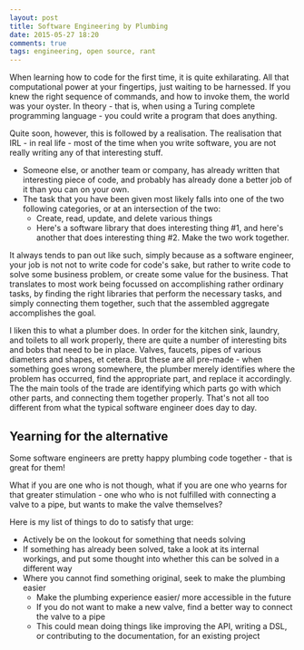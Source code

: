 ```yaml
---
layout: post
title: Software Engineering by Plumbing
date: 2015-05-27 18:20
comments: true
tags: engineering, open source, rant
---
```


When learning how to code for the first time,
it is quite exhilarating.
All that computational power at your fingertips,
just waiting to be harnessed.
If you knew the right sequence of commands,
and how to invoke them, the world was your oyster.
In theory - that is, when using a Turing complete programming language -
you could write a program that does anything.

Quite soon, however, this is followed by a realisation.
The realisation that IRL - in real life -
most of the time when you write software,
you are not really writing any of that interesting stuff.

- Someone else, or another team or company,
has already written that interesting piece of code,
and probably has already done a better job of it than you can on your own.
- The task that you have been given most likely falls into one of the
  two following categories, or at an intersection of the two:
  - Create, read, update, and delete various things
  - Here's a software library that does interesting thing #1,
    and here's another that does interesting thing #2.
    Make the two work together.

It always tends to pan out like such,
simply because as a software engineer,
your job is not not to write code for code's sake,
but rather to write code to solve some business problem,
or create some value for the business.
That translates to most work being focussed on accomplishing
rather ordinary tasks,
by finding the right libraries that perform the necessary tasks,
and simply connecting them together,
such that the assembled aggregate accomplishes the goal.

I liken this to what a plumber does.
In order for the kitchen sink, laundry, and toilets to all work properly,
there are quite a number of interesting bits and bobs that need to be in place.
Valves, faucets, pipes of various diameters and shapes, et cetera.
But these are all pre-made -
when something goes wrong somewhere,
the plumber merely identifies where the problem has occurred,
find the appropriate part,
and replace it accordingly.
The the main tools of the trade are
identifying which parts go with which other parts,
and connecting them together properly.
That's not all too different from what the typical software engineer does day to day.

## Yearning for the alternative

Some software engineers are pretty happy plumbing code together -
that is great for them!

What if you are one who is not though,
what if you are one who yearns for that greater stimulation -
one who who is not fulfilled with connecting a valve to a pipe,
but wants to make the valve themselves?

Here is my list of things to do to satisfy that urge:

- Actively be on the lookout for something that needs solving
- If something has already been solved, take a look at its internal workings,
  and put some thought into whether this can be solved in a different way
- Where you cannot find something original, seek to make the plumbing easier
  - Make the plumbing experience easier/ more accessible in the future
  - If you do not want to make a new valve, find a better way to connect the valve to a pipe
  - This could mean doing things like improving the API, writing a DSL,
    or contributing to the documentation, for an existing project
